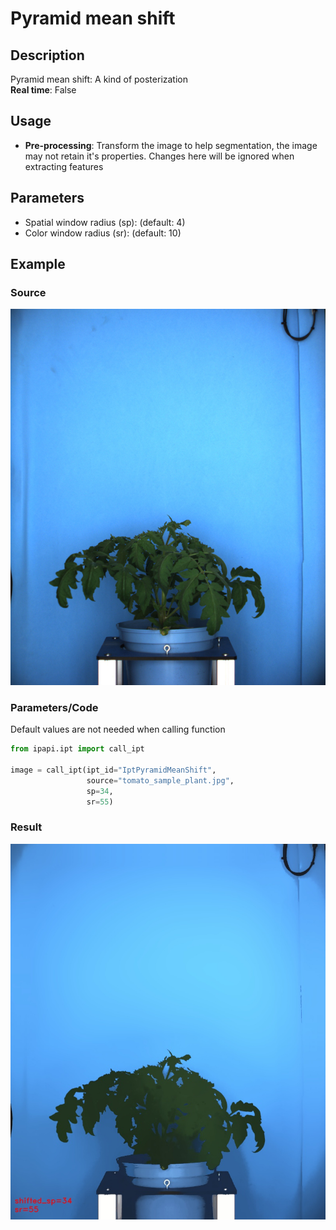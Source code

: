 # Pyramid mean shift

## Description

Pyramid mean shift: A kind of posterization<br>**Real time**: False

## Usage

- **Pre-processing**: Transform the image to help segmentation, the image may not retain it's properties. Changes here will be ignored when extracting features

## Parameters

- Spatial window radius (sp): (default: 4)
- Color window radius (sr): (default: 10)

## Example

### Source

![Source image](images/tomato_sample_plant.jpg)

### Parameters/Code

Default values are not needed when calling function

```python
from ipapi.ipt import call_ipt

image = call_ipt(ipt_id="IptPyramidMeanShift",
                 source="tomato_sample_plant.jpg",
                 sp=34,
                 sr=55)
```

### Result

![Result image](images/ipt_Pyramid_mean_shift.jpg)
